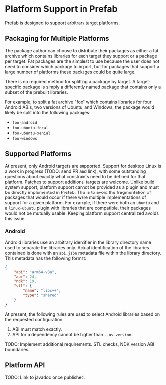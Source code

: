 # Platform Support in Prefab

Prefab is designed to support arbitrary target platforms.

## Packaging for Multiple Platforms

The package author can choose to distribute their packages as either a fat
archive which contains libraries for each target they support or a package per
target. Fat packages are the simplest to use because the user does not need to
consider which package to import, but for packages that support a large number
of platforms these packages could be quite large.

There is no required method for splitting a package by target. A target-specific
package is simply a differently named package that contains only a subset of the
prebuilt libraries.

For example, to split a fat archive "foo" which contains libraries for four
Android ABIs, two versions of Ubuntu, and Windows, the package would likely be
split into the following packages:

* `foo-android`
* `foo-ubuntu-focal`
* `foo-ubuntu-xenial`
* `foo-windows`

## Supported Platforms

At present, only Android targets are supported. Support for desktop Linux is a
work in progress (TODO: send PR and link), with some outstanding questions about
exactly what constraints need to be defined for that platform. [Patches] to
support additional targets are welcome. Unlike build system support, platform
support cannot be provided as a plugin and must be directly implemented in
Prefab. This is to avoid the fragmentation of packages that would occur if there
were multiple implementations of support for a given platform. For example, if
there were both an `ubuntu` and a `linux-ubuntu` plugin with libraries that are
compatible, their packages would not be mutually usable. Keeping platform
support centralized avoids this issue.

[Patches]: CONTRIBUTING.md

### Android

Android libraries use an arbitrary identifier in the library directory name used
to separate the libraries only. Actual identification of the libraries contained
is done with an `abi.json` metadata file within the library directory. This
metadata has the following format:

```json
{
    "abi": "arm64-v8a",
    "api": 24,
    "ndk": 19,
    "stl": {
        "name": "libc++",
        "type": "shared"
    }
}
```

At present, the following rules are used to select Android libraries based on
the requested configuration:

1. ABI must match exactly.
2. API for a dependency cannot be higher than `--os-version`.

TODO: Implement additional requirements. STL checks, NDK version ABI boundaries.

## Platform API

TODO: Link to javadoc once published.

